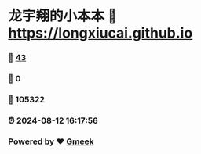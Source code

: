 # 龙宇翔的小本本 :link: https://longxiucai.github.io 
### :page_facing_up: [43](https://longxiucai.github.io/tag.html) 
### :speech_balloon: 0 
### :hibiscus: 105322 
### :alarm_clock: 2024-08-12 16:17:56 
### Powered by :heart: [Gmeek](https://github.com/Meekdai/Gmeek)
